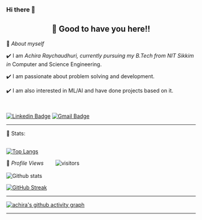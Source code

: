 ### Hi there 👋

<h2 align=center>👋 Good to have you here!!</h2>

🌱 *About myself*<br>

✔️ I am *Achira Raychaudhuri, currently pursuing my B.Tech from NIT Sikkim in* Computer and Science Engineering. <br>

✔️ I am passionate about problem solving and development. <br>

✔️ I am also interested in ML/AI and have done projects based on it. <br>

<br>

[![Linkedin Badge](https://img.shields.io/badge/-AchiraRaychaudhuri-blue?style=flat-square&logo=Linkedin&logoColor=white&link=www.linkedin.com/in/achira-raychaudhuri)](www.linkedin.com/in/achira-raychaudhuri) 
[![Gmail Badge](https://img.shields.io/badge/-achiraray14@gmail.com-c14438?style=flat-square&logo=Gmail&logoColor=white&link=mailto:achiraray14@gmail.com)](mailto:achiraray14@gmail.com)

<hr>

 📶 Stats:<br><br>
 
 [![Top Langs](https://github-readme-stats.vercel.app/api/top-langs/?username=achira16&theme=dark&layout=compact&align=right&width=40%)](https://github.com/anuraghazra/github-readme-stats)
 
🌱 *Profile Views*&nbsp;&nbsp;&nbsp;&nbsp;&nbsp;&nbsp;&nbsp;
![visitors](https://profile-counter.glitch.me/ritikumariupadhyay24/count.svg?align=center)
<br>
<br>
 ![Github stats](https://github-readme-stats.vercel.app/api?username=achira16)



[![GitHub Streak](https://github-readme-streak-stats.herokuapp.com/?user=achira16&currStreakNum=2FD3EB&fire=pink&sideLabels=F00&theme=nightowl)](https://git.io/streak-stats)       
         

---
 

[![achira's github activity graph](https://activity-graph.herokuapp.com/graph?username=achira16&theme=react-dark)](https://github.com/achira16/github-readme-activity-graph)

  

---
  </code>
</p>


<!-- ![My github stats](https://github-readme-stats.vercel.app/api?username=riti2409&show_icons=true&title_color=fff&icon_color=79ff97&text_color=9f9f9f&bg_color=151515&count_private=true&width=40%&align=left) 
<center><img src="https://logimp.files.wordpress.com/2019/01/viral-p-1.gif?w=736&zoom=2" align="right" width="30%"></center>




 -->
